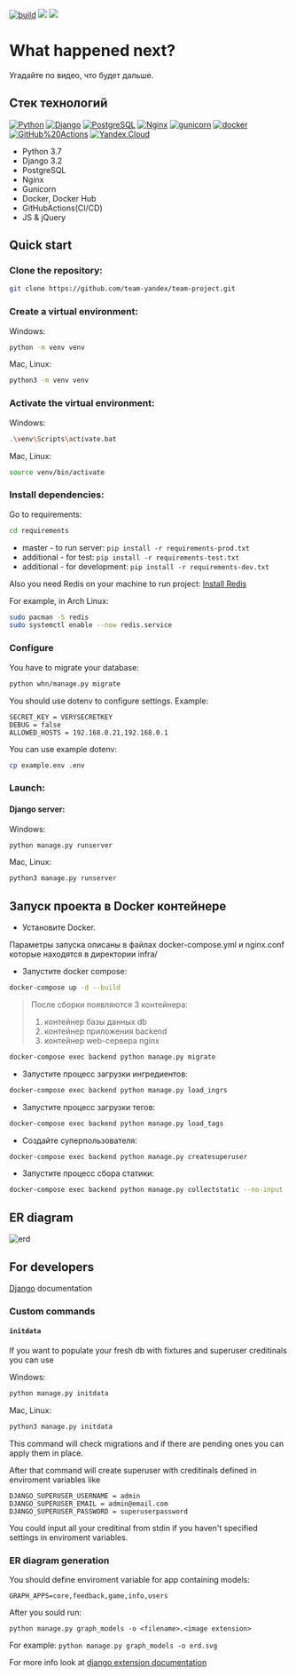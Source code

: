 [![build](https://github.com/team-yandex/team-project/actions/workflows/build.yml/badge.svg)](https://github.com/team-yandex/team-project/actions/workflows/build.yml)
![](https://img.shields.io/badge/django-3.2.18-green)
![](https://img.shields.io/badge/python-3.9-brightgreen)
# What happened next?

Угадайте по видео, что будет дальше.


## Стек технологий

[![Python](https://img.shields.io/badge/-Python-464646?style=flat-square&logo=Python)](https://www.python.org/)
[![Django](https://img.shields.io/badge/-Django-464646?style=flat-square&logo=Django)](https://www.djangoproject.com/)
[![PostgreSQL](https://img.shields.io/badge/-PostgreSQL-464646?style=flat-square&logo=PostgreSQL)](https://www.postgresql.org/)
[![Nginx](https://img.shields.io/badge/-NGINX-464646?style=flat-square&logo=NGINX)](https://nginx.org/ru/)
[![gunicorn](https://img.shields.io/badge/-gunicorn-464646?style=flat-square&logo=gunicorn)](https://gunicorn.org/)
[![docker](https://img.shields.io/badge/-Docker-464646?style=flat-square&logo=docker)](https://www.docker.com/)
[![GitHub%20Actions](https://img.shields.io/badge/-GitHub%20Actions-464646?style=flat-square&logo=GitHub%20actions)](https://github.com/features/actions)
[![Yandex.Cloud](https://img.shields.io/badge/-Yandex.Cloud-464646?style=flat-square&logo=Yandex.Cloud)](https://cloud.yandex.ru/)

- Python 3.7
- Django 3.2
- PostgreSQL
- Nginx
- Gunicorn
- Docker, Docker Hub
- GitHubActions(CI/CD)
- JS & jQuery

## Quick start

### Clone the repository:
```bash
git clone https://github.com/team-yandex/team-project.git
```

### Create a virtual environment:

Windows:
```bash
python -m venv venv
```
Mac, Linux:
```bash
python3 -m venv venv
```

### Activate the virtual environment:

Windows:
```bash
.\venv\Scripts\activate.bat
```
Mac, Linux:
```bash
source venv/bin/activate
```

### Install dependencies:
Go to requirements: 
```bash
cd requirements
```
- master - to run server: ```pip install -r requirements-prod.txt```
- additional - for test: ```pip install -r requirements-test.txt```
- additional - for development: ```pip install -r requirements-dev.txt``` 

Also you need Redis on your machine to run project:
[Install Redis](https://redis.io/docs/getting-started/installation/)

For example, in Arch Linux:
```bash
sudo pacman -S redis
sudo systemctl enable --now redis.service
```

### Configure

You have to migrate your database:
```bash
python whn/manage.py migrate
```

You should use dotenv to configure settings. Example:

```
SECRET_KEY = VERYSECRETKEY
DEBUG = false
ALLOWED_HOSTS = 192.168.0.21,192.168.0.1
```

You can use example dotenv:

```bash
cp example.env .env
```

### Launch:

#### Django server:

Windows:
```bash
python manage.py runserver
```
Mac, Linux:
```bash
python3 manage.py runserver
```

## Запуск проекта в Docker контейнере

- Установите Docker.

Параметры запуска описаны в файлах docker-compose.yml и nginx.conf которые находятся в директории infra/

- Запустите docker compose:

```bash
docker-compose up -d --build
```  

  > После сборки появляются 3 контейнера:
  >
  > 1. контейнер базы данных db
  > 2. контейнер приложения backend
  > 3. контейнер web-сервера nginx
  >

```bash
docker-compose exec backend python manage.py migrate
```

- Запустите процесс загрузки ингредиентов:

```bash
docker-compose exec backend python manage.py load_ingrs
```

- Запустите процесс загрузки тегов:

```bash
docker-compose exec backend python manage.py load_tags
```

- Создайте суперпользователя:

```bash
docker-compose exec backend python manage.py createsuperuser
```

- Запустите процесс сбора статики:

```bash
docker-compose exec backend python manage.py collectstatic --no-input
```

## ER diagram

![erd](https://user-images.githubusercontent.com/88326901/233119504-d27abdde-dbeb-4ad8-a94d-32a1231b69ae.svg)

## For developers

[Django](https://docs.djangoproject.com/en/3.2/) documentation

### Custom commands

#### `initdata`

If you want to populate your fresh db with fixtures and superuser creditinals you can use

Windows:
```bash
python manage.py initdata
```
Mac, Linux:
```bash
python3 manage.py initdata
```

This command will check migrations and if there are pending ones you can apply them in place.

After that command will create superuser with creditinals defined in enviroment variables like

```
DJANGO_SUPERUSER_USERNAME = admin
DJANGO_SUPERUSER_EMAIL = admin@email.com
DJANGO_SUPERUSER_PASSWORD = superuserpassword
```

You could input all your creditinal from stdin if you haven't specified settings in enviroment variables. 

### ER diagram generation

You should define enviroment variable for app containing models:

```
GRAPH_APPS=core,feedback,game,info,users
```

After you sould run:

```
python manage.py graph_models -o <filename>.<image extension>
```

For example: `python manage.py graph_models -o erd.svg`

For more info look at [django extension documentation](https://django-extensions.readthedocs.io/en/latest/graph_models.html#graph-models)
